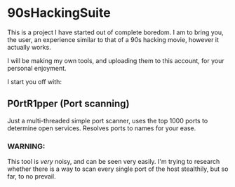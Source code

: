 # 90sHackingSuite

This is a project I have started out of complete boredom. I am to bring you, the user, an experience similar to that of a 90s hacking movie, however it actually works.

I will be making my own tools, and uploading them to this account, for your personal enjoyment.

I start you off with:
## P0rtR1pper (Port scanning)

Just a multi-threaded simple port scanner, uses the top 1000 ports to determine open services. Resolves ports to names for your ease.

### <b>WARNING:</b>
This tool is <i>very</i> noisy, and can be seen very easily. I'm trying to research whether there is a way to scan every single port of the host stealthily, but so far, to no prevail.
